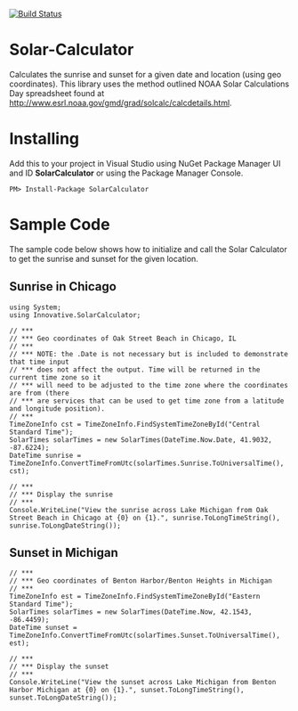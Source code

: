 [![Build Status](https://travis-ci.com/porrey/Solar-Calculator.svg?branch=master)](https://travis-ci.com/porrey/Solar-Calculator)

# Solar-Calculator #
Calculates the sunrise and sunset for a given date and location (using geo coordinates). This library uses the method outlined NOAA Solar Calculations Day spreadsheet found at http://www.esrl.noaa.gov/gmd/grad/solcalc/calcdetails.html.

# Installing #
Add this to your project in Visual Studio using NuGet Package Manager UI and ID **SolarCalculator** or using the Package Manager Console.

    PM> Install-Package SolarCalculator

# Sample Code #

The sample code below shows how to initialize and call the Solar Calculator to get the sunrise and sunset for the given location.

## Sunrise in Chicago ##

    using System;
    using Innovative.SolarCalculator;
    
    // ***
    // *** Geo coordinates of Oak Street Beach in Chicago, IL
    // ***
    // *** NOTE: the .Date is not necessary but is included to demonstrate that time input 
    // *** does not affect the output. Time will be returned in the current time zone so it 
    // *** will need to be adjusted to the time zone where the coordinates are from (there 
    // *** are services that can be used to get time zone from a latitude and longitude position).
    // ***
    TimeZoneInfo cst = TimeZoneInfo.FindSystemTimeZoneById("Central Standard Time");
    SolarTimes solarTimes = new SolarTimes(DateTime.Now.Date, 41.9032, -87.6224);
    DateTime sunrise = TimeZoneInfo.ConvertTimeFromUtc(solarTimes.Sunrise.ToUniversalTime(), cst);
    
    // ***
    // *** Display the sunrise
    // ***
    Console.WriteLine("View the sunrise across Lake Michigan from Oak Street Beach in Chicago at {0} on {1}.", sunrise.ToLongTimeString(), sunrise.ToLongDateString());

## Sunset in Michigan ##

    // ***
    // *** Geo coordinates of Benton Harbor/Benton Heights in Michigan
    // ***
    TimeZoneInfo est = TimeZoneInfo.FindSystemTimeZoneById("Eastern Standard Time");              
    SolarTimes solarTimes = new SolarTimes(DateTime.Now, 42.1543, -86.4459);
    DateTime sunset = TimeZoneInfo.ConvertTimeFromUtc(solarTimes.Sunset.ToUniversalTime(), est);
    
    // ***
    // *** Display the sunset
    // ***
    Console.WriteLine("View the sunset across Lake Michigan from Benton Harbor Michigan at {0} on {1}.", sunset.ToLongTimeString(), sunset.ToLongDateString());
